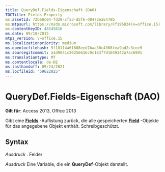 ```yaml
---
title: QueryDef.Fields-Eigenschaft (DAO)
TOCTitle: Fields Property
ms:assetid: 72b60c04-fd20-cfa3-d5f6-d0472ea5478b
ms:mtpsurl: https://msdn.microsoft.com/library/Ff195834(v=office.15)
ms:contentKeyID: 48545616
ms.date: 09/18/2015
mtps_version: v=office.15
ms.localizationpriority: medium
ms.openlocfilehash: 9f10114a61608eed7baa30c4368fea9ad2c3cee9
ms.sourcegitcommit: a1d9041c20256616c9c183f7d1049142a7ac6991
ms.translationtype: MT
ms.contentlocale: de-DE
ms.lasthandoff: 09/24/2021
ms.locfileid: "59622025"
---
```

# <a name="querydeffields-property-dao"></a>QueryDef.Fields-Eigenschaft (DAO)


**Gilt für**: Access 2013, Office 2013

Gibt eine **[Fields](fields-collection-dao.md)** -Auflistung zurück, die alle gespeicherten **[Field](field-object-dao.md)** -Objekte für das angegebene Objekt enthält. Schreibgeschützt.

## <a name="syntax"></a>Syntax

*Ausdruck* . Felder

*Ausdruck* Eine Variable, die ein **QueryDef**-Objekt darstellt.

